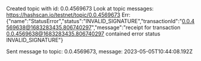 Created topic with id: 0.0.4569673
Look at topic messages: https://hashscan.io/testnet/topic/0.0.4569673
Err: {"name":"StatusError","status":"INVALID_SIGNATURE","transactionId":"0.0.4569638@1683283435.806740297","message":"receipt for transaction 0.0.4569638@1683283435.806740297 contained error status INVALID_SIGNATURE"}

Sent message to topic: 0.0.4569673, message: 2023-05-05T10:44:08.192Z